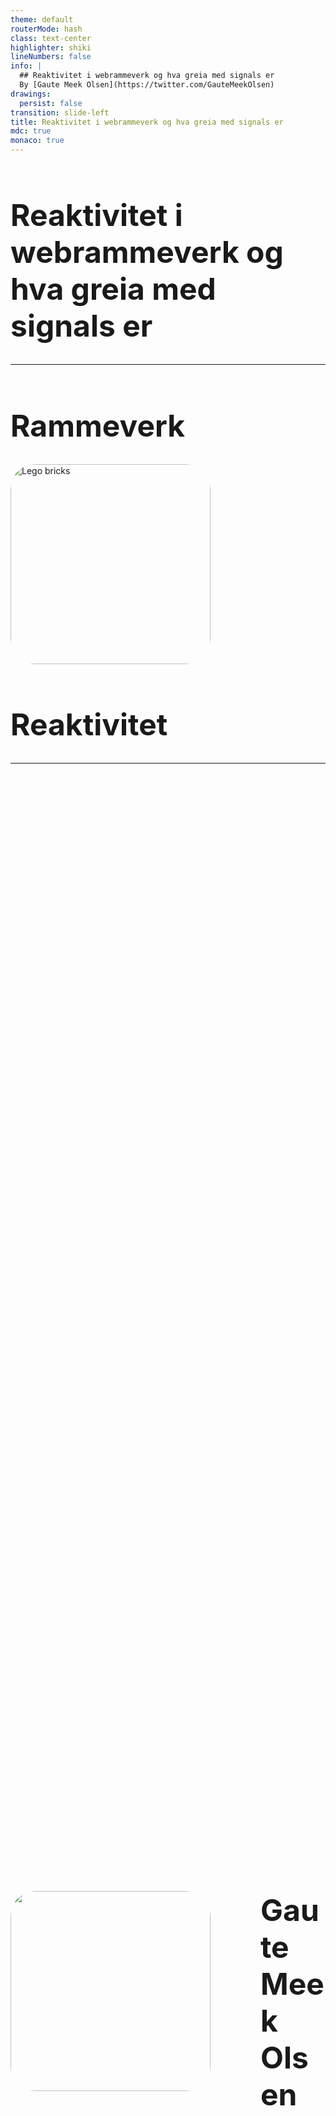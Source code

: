 ```yaml
---
theme: default
routerMode: hash
class: text-center
highlighter: shiki
lineNumbers: false
info: |
  ## Reaktivitet i webrammeverk og hva greia med signals er
  By [Gaute Meek Olsen](https://twitter.com/GauteMeekOlsen)
drawings:
  persist: false
transition: slide-left
title: Reaktivitet i webrammeverk og hva greia med signals er
mdc: true
monaco: true
---
```


# Reaktivitet i webrammeverk og hva greia med signals er

---

# Rammeverk

<img src="/bricks.svg" alt="Lego bricks" class="scale-120 translate-x-10em translate-y-30px">

<h1 class="scale-120 translate-x-370px translate-y--220px c-black">Reaktivitet</h1>

---

<div class="row">
  <img src="/gaute.jpg">
  <div class="column">
    <h1>Gaute Meek Olsen</h1>
    <Capra/>
  </div>
</div>

<style>
.row{
  display: flex;
  justify-content: center;
  align-items: center;
  height: 100%;
  gap: 5rem;
}

.column{
  display: flex;
  flex-direction: column;
  justify-content: center;
}

img{
  height: 320px;
  border-radius: 40px;
}

h1{
  font-size: 3rem;
}
</style>

---

# Regneark

<SpreadSheet />

---
src: ./pages/signals.md
---
---

# Reaktivitet tabell

|                                            | <logos-react class="text-5xl"/> | <logos-vue class="text-5xl"/>   | <logos-solidjs-icon class="text-5xl"/>   | <logos-preact class="text-5xl"/>   | <logos-qwik-icon class="text-5xl"/>   | <logos-angular-icon class="text-5xl"/>   |
| ------------------------------------------ | ------------------------------- | ------------------------------- | ---------------------------------------- | ---------------------------------- | ------------------------------------- | ---------------------------------------- |
| mutable vs immutable API                   |                                 |                                 |                                          |                                    |                                       |                                          |
| Ummidelbar oppdatering                     |                                 |                                 |                                          |                                    |                                       |                                          |
| Re-render                                  |                                 |                                 |                                          |                                    |                                       |                                          |
| Fungerer utenfor komponenten               |                                 |                                 |                                          |                                    |                                       |                                          |
| Fungerer utenfor rammeverk                 |                                 |                                 |                                          |                                    |                                       |                                          |

---
src: ./pages/react.md
---

---
src: ./pages/vue.md
---

---
src: ./pages/solid.md
---

---
src: ./pages/preact.md
---

---
src: ./pages/qwik.md
---

---
src: ./pages/angular.md
---

---
src: ./pages/svelte5.md
---
